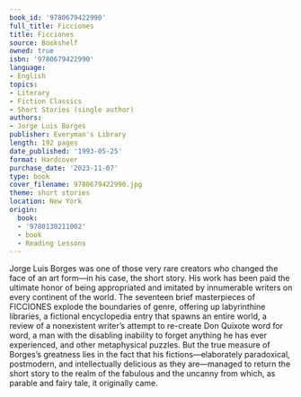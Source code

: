 ```yaml
---
book_id: '9780679422990'
full_title: Ficciones
title: Ficciones
source: Bookshelf
owned: true
isbn: '9780679422990'
language:
- English
topics:
- Literary
- Fiction Classics
- Short Stories (single author)
authors:
- Jorge Luis Borges
publisher: Everyman's Library
length: 192 pages
date_published: '1993-05-25'
format: Hardcover
purchase_date: '2023-11-07'
type: book
cover_filename: 9780679422990.jpg
theme: short stories
location: New York
origin:
  book:
  - '9780130211002'
  - book
  - Reading Lessons
---
```

Jorge Luis Borges was one of those very rare creators who changed the face of an art form—in his case, the short story. His work has been paid the ultimate honor of being appropriated and imitated by innumerable writers on every continent of the world.
The seventeen brief masterpieces of FICCIONES explode the boundaries of genre, offering up labyrinthine libraries, a fictional encyclopedia entry that spawns an entire world, a review of a nonexistent writer’s attempt to re-create Don Quixote word for word, a man with the disabling inability to forget anything he has ever experienced, and other metaphysical puzzles. But the true measure of Borges’s greatness lies in the fact that his fictions—elaborately paradoxical, postmodern, and intellectually delicious as they are—managed to return the short story to the realm of the fabulous and the uncanny from which, as parable and fairy tale, it originally came.
